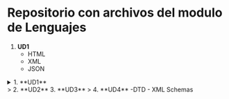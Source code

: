 # Repositorio con archivos del modulo de Lenguajes
1. **UD1**                  
   - HTML
   - XML
   - JSON
<details>

<summary>1. **UD1**</summary>

</details>
>
2. **UD2**
3. **UD3**
>
4. **UD4**
      -DTD
      - XML Schemas
